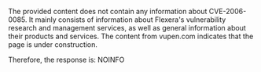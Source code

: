 The provided content does not contain any information about CVE-2006-0085. It mainly consists of information about Flexera's vulnerability research and management services, as well as general information about their products and services. The content from vupen.com indicates that the page is under construction.

Therefore, the response is: NOINFO